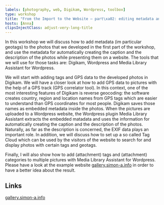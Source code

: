 ```yaml
---
labels: [photography, web, Digikam, Wordpress, toolbox]
type: workshop
title: "From the Import to the Website — part\xa02: editing metadata and creating a sophisticated web photo gallery or archive"
hosts: [Anna]
clipsInjectClass: adjust-very-long-title
---
```


In this workshop we will discuss how to add metadata (im particular geotags)
to the photos that we developed in the first part of the workshop, and use
the metadata for automatically creating the caption and the description of the
photos while presenting them on a website. The tools that we will use for those
tasks are: Digikam, Wordpress and Media Library Assistant for Wordpress.

We will start with adding tags and GPS data to the developed photos in Digikam.
We will have a closer look at how to add GPS data to pictures with the help
of a GPS track (GPS correlator tool). In this context, one of the most
interesting features of Digikam is reverse geocoding: the software creates
country, region and location names from GPS tags which are easier to understand
than GPS coordinates for most people. Digikam saves those names as embedded
metadata inside the photos. When the pictures are uploaded to a Wordpress
website, the Wordpress plugin Media Library Assistant extracts the embedded
matadata and uses the information for automatically creating the caption
and the description of the photos. Naturally, as far as the description is
concerned, the EXIF data plays an important role. In addition, we will discuss
how to set up a so called Tag Cloud which can be used by the visitors of the
website to search for and display photos with certain tags and geotags.

Finally, I will also show how to add (attachment) tags and (attachment)
categories to multiple pictures with Media Library Assistant for Wordpress.
Please have a look at the example website [gallery.simon-a.info](https://gallery.simon-a.info)
in order to have a better idea about the result.

## Links

[gallery.simon-a.info](https://gallery.simon-a.info)
